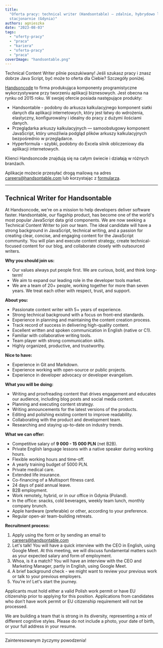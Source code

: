 ```yaml
---
title:
  "Oferta pracy: technical writer (Handsontable) – zdalnie, hybrydowo lub
  stacjonarnie (Gdynia)"
authors: agnieszka
date: "2023-08-03"
tags:
  - "oferty-pracy"
  - "praca"
  - "kariera"
  - "oferta-pracy"
  - "praca"
coverImage: "handsontable.png"
---
```


Technical Content Writer pilnie poszukiwany! Jeśli szukasz pracy i znasz dobrze
Java Script, być może to oferta dla Ciebie? Szczegóły poniżej.

[Handsoncode](https://handsoncode.net/) to firma produkująca komponenty
programistyczne wykorzystywane przy tworzeniu aplikacji biznesowych. Jest obecna
na rynku od 2015 roku. W swojej ofercie posiada następujące produkty:

- Handsontable - podobny do arkusza kalkulacyjnego komponent siatki danych dla
  aplikacji internetowych, który jest łatwy do wdrożenia, elastyczny,
  konfigurowalny i idealny do pracy z dużymi ilościami danych.
- Przeglądarka arkuszy kalkulacyjnych — samoobsługowy komponent JavaScript,
  który umożliwia podgląd plików arkuszy kalkulacyjnych bezpośrednio w
  przeglądarce.
- Hyperformula - szybki, podobny do Excela silnik obliczeniowy dla aplikacji
  internetowych.

Klienci Handsoncode znajdują się na całym świecie i działają w różnych branżach.

Aplikacje możecie przesyłać drogą mailową na adres
[careers@handsontable.com](mailto:careers@handsontable.com) lub korzystając z
[formularza](https://handsontable.traffit.com/public/form/a/VGhNPQ==).

---

## Technical Writer for Handsontable

At Handsoncode, we're on a mission to help developers deliver software faster.
Handsontable, our flagship product, has become one of the world's most popular
JavaScript data grid components. We are now seeking a Technical Content Writer
to join our team. The ideal candidate will have a strong background in
JavaScript, technical writing, and a passion for creating clear, concise, and
engaging content for the JavaScript community. You will plan and execute content
strategy, create technical-focused content for our blog, and collaborate closely
with outsourced writers.

**Why you should join us:**

- Our values always put people first. We are curious, bold, and think long-term!
- We aim to expand our leading role in the developer tools market.
- We are a team of 20+ people, working together for more than seven years. We
  treat each other with respect, trust, and support.

**About you:**

- Passionate content writer with 5+ years of experience.
- Strong technical background with a focus on front-end standards.
- Experience in planning and maintaining the content creation process.
- Track record of success in delivering high-quality content.
- Excellent written and spoken communication in English (native or C1).
- Familiar with collaborative writing tools.
- Team player with strong communication skills.
- Highly organized, productive, and trustworthy.

**Nice to have:**

- Experience in Git and Markdown.
- Experience working with open-source or public projects.
- Experience in developer advocacy or developer evangelism.

**What you will be doing:**

- Writing and proofreading content that drives engagement and educates our
  audience, including blog posts and social media content.
- Planning and executing content strategy.
- Writing announcements for the latest versions of the products.
- Editing and polishing existing content to improve readability.
- Collaborating with the product and development team.
- Researching and staying up-to-date on industry trends.

**What we can offer:**

- Competitive salary of **9 000 - 15 000 PLN** (net B2B).
- Private English language lessons with a native speaker during working hours.
- Flexible working hours and time-off.
- A yearly training budget of 5000 PLN.
- Private medical care.
- Extended life insurance.
- Co-financing of a Multisport fitness card.
- 24 days of paid annual leave.
- B2B employment.
- Work remotely, hybrid, or in our office in Gdynia (Poland).
- In the office: snacks, cold beverages, weekly team lunch, monthly company
  brunch.
- Apple hardware (preferable) or other, according to your preference.
- Regular open-air team-building retreats.

**Recruitment process:**

1. Apply using the form or by sending an email to careers@handsontable.com
2. Let's talk! You will have a quick interview with the CEO in English, using
   Google Meet. At this meeting, we will discuss fundamental matters such as
   your expected salary and form of employment.
3. Whoa, is it a match? You will have an interview with the CEO and Marketing
   Manager, partly in English, using Google Meet.
4. A brief background check - we might want to review your previous work or talk
   to your previous employers.
5. You're in! Let's start the journey.

Applicants must hold either a valid Polish work permit or have EU citizenship
prior to applying for this position. Applications from candidates who don’t have
work permit or EU citizenship requirement will not be processed.

We are building a team that is strong in its diversity, representing a mix of
different cognitive styles. Please do not include a photo, your date of birth,
or your full address in your resume.

---

Zainteresowanym życzymy powodzenia!

